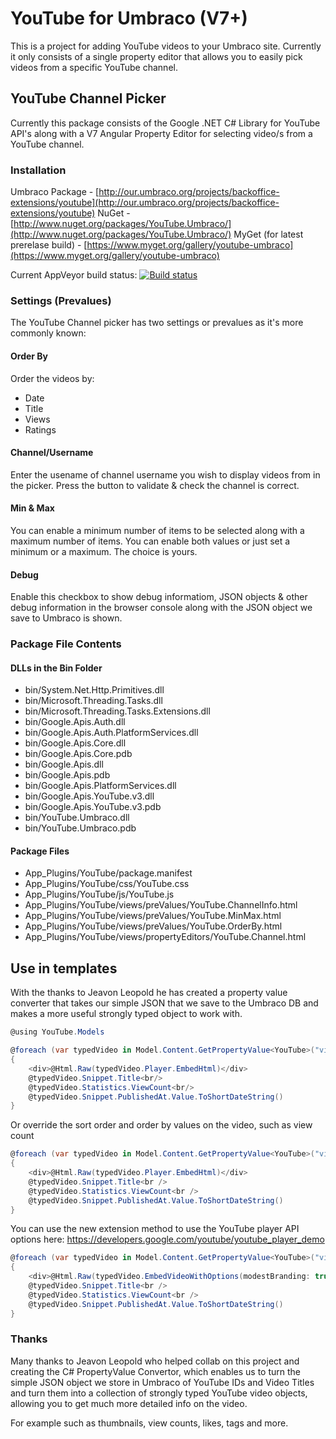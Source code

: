 YouTube for Umbraco (V7+)
=====
This is a project for adding YouTube videos to your Umbraco site.
Currently it only consists of a single property editor that allows you to easily pick videos from a specific YouTube channel.

## YouTube Channel Picker
Currently this package consists of the Google .NET C# Library for YouTube API's along with a V7 Angular Property Editor for selecting video/s from a YouTube channel.

### Installation

Umbraco Package - [http://our.umbraco.org/projects/backoffice-extensions/youtube](http://our.umbraco.org/projects/backoffice-extensions/youtube)
NuGet - [http://www.nuget.org/packages/YouTube.Umbraco/](http://www.nuget.org/packages/YouTube.Umbraco/)
MyGet (for latest prerelase build) - [https://www.myget.org/gallery/youtube-umbraco](https://www.myget.org/gallery/youtube-umbraco)

Current AppVeyor build status:
[![Build status](https://ci.appveyor.com/api/projects/status/ca1w4tu3uib3oltd)](https://ci.appveyor.com/project/warrenbuckley/youtube-umbraco)

### Settings (Prevalues)
The YouTube Channel picker has two settings or prevalues as it's more commonly known:

#### Order By
Order the videos by:
* Date
* Title
* Views
* Ratings

#### Channel/Username
Enter the usename of channel username you wish to display videos from in the picker. Press the button to validate & check the channel is correct.

#### Min & Max
You can enable a minimum number of items to be selected along with a maximum number of items. You can enable both values or just set a minimum or a maximum. The choice is yours.

#### Debug
Enable this checkbox to show debug informatiom, JSON objects & other debug information in the browser console along with the JSON object we save to Umbraco is shown.


### Package File Contents
#### DLLs in the Bin Folder
* bin/System.Net.Http.Primitives.dll
* bin/Microsoft.Threading.Tasks.dll
* bin/Microsoft.Threading.Tasks.Extensions.dll
* bin/Google.Apis.Auth.dll
* bin/Google.Apis.Auth.PlatformServices.dll
* bin/Google.Apis.Core.dll
* bin/Google.Apis.Core.pdb
* bin/Google.Apis.dll
* bin/Google.Apis.pdb
* bin/Google.Apis.PlatformServices.dll
* bin/Google.Apis.YouTube.v3.dll
* bin/Google.Apis.YouTube.v3.pdb
* bin/YouTube.Umbraco.dll
* bin/YouTube.Umbraco.pdb

#### Package Files
* App_Plugins/YouTube/package.manifest
* App_Plugins/YouTube/css/YouTube.css
* App_Plugins/YouTube/js/YouTube.js
* App_Plugins/YouTube/views/preValues/YouTube.ChannelInfo.html
* App_Plugins/YouTube/views/preValues/YouTube.MinMax.html
* App_Plugins/YouTube/views/preValues/YouTube.OrderBy.html
* App_Plugins/YouTube/views/propertyEditors/YouTube.Channel.html


## Use in templates
With the thanks to Jeavon Leopold he has created a property value converter that takes our simple JSON that we save to the Umbraco DB and makes a more useful strongly typed object to work with.
```csharp
@using YouTube.Models

@foreach (var typedVideo in Model.Content.GetPropertyValue<YouTube>("video"))
{   
    <div>@Html.Raw(typedVideo.Player.EmbedHtml)</div>
    @typedVideo.Snippet.Title<br/>
    @typedVideo.Statistics.ViewCount<br/>
    @typedVideo.Snippet.PublishedAt.Value.ToShortDateString()
}
```

Or override the sort order and order by values on the video, such as view count
```csharp
@foreach (var typedVideo in Model.Content.GetPropertyValue<YouTube>("video").OrderByDescending(x => x.Statistics.ViewCount))
{
    <div>@Html.Raw(typedVideo.Player.EmbedHtml)</div>
    @typedVideo.Snippet.Title<br />
    @typedVideo.Statistics.ViewCount<br />
    @typedVideo.Snippet.PublishedAt.Value.ToShortDateString()
}
```

You can use the new extension method to use the YouTube player API options here: https://developers.google.com/youtube/youtube_player_demo
```csharp
@foreach (var typedVideo in Model.Content.GetPropertyValue<YouTube>("video"))
{
    <div>@Html.Raw(typedVideo.EmbedVideoWithOptions(modestBranding: true, theme: YouTubeExtensionMethods.Theme.light))</div>
    @typedVideo.Snippet.Title<br />
    @typedVideo.Statistics.ViewCount<br />
    @typedVideo.Snippet.PublishedAt.Value.ToShortDateString()
}
```

### Thanks
Many thanks to Jeavon Leopold who helped collab on this project and creating the C# PropertyValue Convertor, which enables us to turn the simple JSON object we store in Umbraco of YouTube IDs and Video Titles and turn them into a collection of strongly typed YouTube video objects, allowing you to get much more detailed info on the video.

For example such as thumbnails, view counts, likes, tags and more.